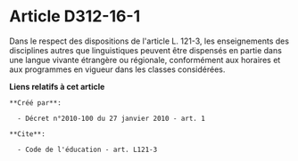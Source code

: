 # Article D312-16-1

Dans le respect des dispositions de l'article L. 121-3, les enseignements des disciplines autres que linguistiques peuvent
être dispensés en partie dans une langue vivante étrangère ou régionale, conformément aux horaires et aux programmes en
vigueur dans les classes considérées.

**Liens relatifs à cet article**

	**Créé par**:

	  - Décret n°2010-100 du 27 janvier 2010 - art. 1

	**Cite**:

	  - Code de l'éducation - art. L121-3
